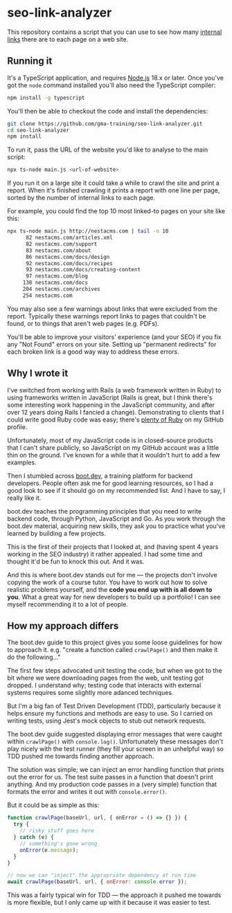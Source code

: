 # seo-link-analyzer

This repository contains a script that you can use to see how many [internal links] there are to each page on a web site.

[internal links]: https://moz.com/learn/seo/internal-link

## Running it

It's a TypeScript application, and requires [Node.js] 18.x or later. Once you've got the `node` command installed you'll also need the TypeScript compiler:

```sh
npm install -g typescript
```

You'll then be able to checkout the code and install the dependencies:

```sh
git clone https://github.com/gma-training/seo-link-analyzer.git
cd seo-link-analyzer
npm install
```

To run it, pass the URL of the website you'd like to analyse to the main script:

```sh
npx ts-node main.js <url-of-website>
```

If you run it on a large site it could take a while to crawl the site and print a report. When it's finished crawling it prints a report with one line per page, sorted by the number of internal links to each page.

For example, you could find the top 10 most linked-to pages on your site like this:

```sh
npx ts-node main.js http://nestacms.com | tail -n 10
      82 nestacms.com/articles.xml
      82 nestacms.com/support
      83 nestacms.com/about
      86 nestacms.com/docs/design
      92 nestacms.com/docs/recipes
      93 nestacms.com/docs/creating-content
      97 nestacms.com/blog
     138 nestacms.com/docs
     204 nestacms.com/archives
     254 nestacms.com
```

You may also see a few warnings about links that were excluded from the report. Typically these warnings report links to pages that couldn't be found, or to things that aren't web pages (e.g. PDFs).

You'll be able to improve your visitors' experience (and your SEO) if you fix any "Not Found" errors on your site. Setting up "permanent redirects" for each broken link is a good way way to address these errors.

[node.js]: https://nodejs.org/

## Why I wrote it

I've switched from working with Rails (a web framework written in Ruby) to using frameworks written in JavaScript (Rails is great, but I think there's some interesting work happening in the JavaScript community, and after over 12 years doing Rails I fancied a change). Demonstrating to clients that I could write good Ruby code was easy; there's [plenty of Ruby] on my GitHub profile.

Unfortunately, most of my JavaScript code is in closed-source products that I can't share publicly, so JavaScript on my GitHub account was a little thin on the ground. I've known for a while that it wouldn't hurt to add a few examples.

Then I stumbled across [boot.dev], a training platform for backend developers. People often ask me for good learning resources, so I had a good look to see if it should go on my recommended list. And I have to say, I really like it.

boot.dev teaches the programming principles that you need to write backend code, through Python, JavaScript and Go. As you work through the boot.dev material, acquiring new skills, they ask you to practice what you've learned by building a few projects.

This is the first of their projects that I looked at, and (having spent 4 years working in the SEO industry) it rather appealed. I had some time and thought it'd be fun to knock this out. And it was.

And this is where boot.dev stands out for me — the projects don't involve copying the work of a course tutor. You have to work out how to solve realistic problems yourself, and the **code you end up with is all down to you**. What a great way for new developers to build up a portfolio! I can see myself recommending it to a lot of people.

[plenty of ruby]: https://github.com/gma?tab=repositories&q=&type=source&language=ruby&sort=
[boot.dev]: https://boot.dev/

## How my approach differs

The boot.dev guide to this project gives you some loose guidelines for how to approach it. e.g. "create a function called `crawlPage()` and then make it do the following..."

The first few steps advocated unit testing the code, but when we got to the bit where we were downloading pages from the web, unit testing got dropped. I understand why; testing code that interacts with external systems requires some slightly more adanced techniques.

But I'm a big fan of Test Driven Development (TDD), particularly because it helps ensure my functions and methods are easy to use. So I carried on writing tests, using Jest's mock objects to stub out network requests.

The boot.dev guide suggested displaying error messages that were caught within `crawlPage()` with `console.log()`. Unfortunately these messages don't play nicely with the test runner (they fill your screen in an unhelpful way) so TDD pushed me towards finding another approach.

The solution was simple; we can inject an error handling function that prints out the error for us. The test suite passes in a function that doesn't print anything. And my production code passes in a (very simple) function that formats the error and writes it out with `console.error()`.

But it could be as simple as this:

```js
function crawlPage(baseUrl, url, { onError = () => {} }) {
  try {
    // risky stuff goes here
  } catch (e) {
    // something's gone wrong
    onError(e.message);
  }
}

// now we can "inject" the appropriate dependency at run time
await crawlPage(baseUrl, url, { onError: console.error });
```

This was a fairly typical win for TDD — the approach it pushed me towards is more flexible, but I only came up with it because it was easier to test.
